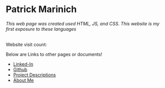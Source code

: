 # Patrick Marinich
<h6> This web page was created used HTML, JS, and CSS. This website is my first exposure to these languages</h6>

<head>
    <title>Website Counter</title>
    <script defer src="VisitorCounter.js"></script>
    <link rel="stylesheet" href="VisitorCounter.css">
</head>
<body>
    <div>Website visit count:</div>
    <div class="website-counter"></div>
</body>

Below are Links to other pages or documents!
+ [Linked-In](https://www.linkedin.com/in/patrickmarinich/)
+ [Github](https://github.com/PatrickMarinich)
+ [Project Descriptions](https://patrickmarinich.github.io/home/projects.html)
+ [About Me](https://patrickmarinich.github.io/home/aboutme.html)
